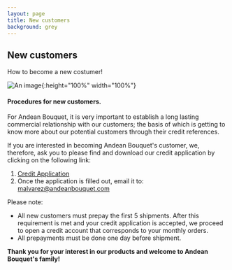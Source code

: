 ```yaml
---
layout: page
title: New customers
background: grey
---
```


<div class="col-lg-12 text-center">
	<h2 class="section-heading text-uppercase">New customers</h2>
</div>

How to become a new costumer!


![An image](./assets/img/subpages/new_customers.jpg){:height="100%" width="100%"}

####  Procedures for new customers.

For Andean Bouquet, it is very important to establish a long lasting commercial relationship with our customers; the basis of which is getting to know more about our potential customers through their credit references.

If you are interested in becoming Andean Bouquet's customer, we, therefore, ask you to please find and download our credit application by clicking on the following link:
1. [Credit Application](../assets/pdfs/AndeanBouquet-CA.pdf)
2. Once the application is filled out, email it to: malvarez@andeanbouquet.com

Please note:
- All new customers must prepay the first 5 shipments. After this requirement is met and your credit application is accepted, we proceed to open a credit account that corresponds to your monthly orders.
- All prepayments must be done one day before shipment.

**Thank you for your interest in our products and welcome to Andean Bouquet's family!**

<br>